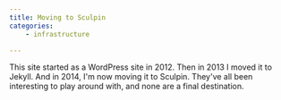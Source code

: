 ```yaml
---
title: Moving to Sculpin
categories:
    - infrastructure 

---
```

This site started as a WordPress site in 2012. Then in 2013 I moved it to Jekyll.
And in 2014, I'm now moving it to Sculpin. They've all been interesting to play
around with, and none are a final destination.
